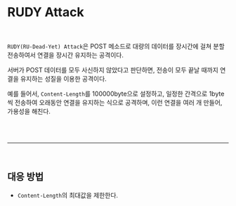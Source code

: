 # RUDY Attack

<br>

`RUDY(RU-Dead-Yet) Attack`은 POST 메소드로 대량의 데이터를 장시간에 걸쳐 분할 전송하여서 연결을 장시간 유지하는 공격이다.

서버가 POST 데이터를 모두 사신하지 않았다고 판단하면, 전송이 모두 끝날 때까지 연결을 유지하는 성질을 이용한 공격이다.

예를 들어서, `Content-Length`를 100000byte으로 설정하고, 일정한 간격으로 1byte씩 전송하여 오래동안 연결을 유지하는 식으로 공격하며, 이런 연결을 여러 개 만들어, 가용성을 해친다.

<br><br>

---

<br>

## 대응 방법

- `Content-Length`의 최대값을 제한한다.